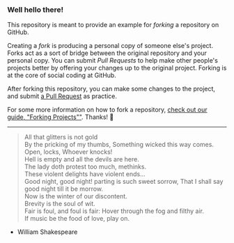 ### Well hello there!

This repository is meant to provide an example for *forking* a repository on GitHub.

Creating a *fork* is producing a personal copy of someone else's project. Forks act as a sort of bridge between the original repository and your personal copy. You can submit *Pull Requests* to help make other people's projects better by offering your changes up to the original project. Forking is at the core of social coding at GitHub.

After forking this repository, you can make some changes to the project, and submit [a Pull Request](https://github.com/octocat/Spoon-Knife/pulls) as practice.

For some more information on how to fork a repository, [check out our guide, "Forking Projects""](http://guides.github.com/overviews/forking/). Thanks! :sparkling_heart:

------------------

> All that glitters is not gold  
By the pricking of my thumbs, Something wicked this way comes. Open, locks, Whoever knocks!  
Hell is empty and all the devils are here.  
The lady doth protest too much, methinks.  
These violent delights have violent ends...  
Good night, good night! parting is such sweet sorrow, That I shall say good night till it be morrow.  
Now is the winter of our discontent.  
Brevity is the soul of wit.  
Fair is foul, and foul is fair: Hover through the fog and filthy air.  
If music be the food of love, play on.  

- William Shakespeare

